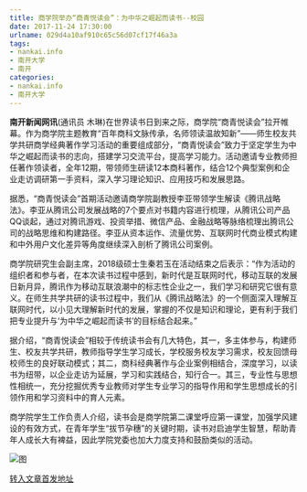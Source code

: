 ```yaml
---
title: 商学院举办“商青悦读会”：为中华之崛起而读书--校园
date: 2017-11-24 17:30:00
urlname: 029d4a10af910c65c56d07cf17f46a3a
tags: 
- nankai.info
- 南开大学
- 南开
categories:
- nankai.info
- 南开大学
---
```


**南开新闻网讯**(通讯员 木琳)在世界读书日到来之际，商学院“商青悦读会”拉开帷幕。作为商学院主题教育“百年商科文脉传承，名师领读温故知新”——师生校友共学共研商学经典著作学习活动的重要组成部分，“商青悦读会”致力于坚定学生为中华之崛起而读书的志向，搭建学习交流平台，提高学习能力。活动邀请专业教师担任著作领读者，全年12期，带领师生研读12本商科著作，结合12个典型案例和企业走访调研第一手资料，深入学习理论知识、应用技巧和发展思路。

据悉，“商青悦读会”首期活动邀请商学院副教授李亚带领学生解读《腾讯战略法》。李亚从腾讯公司发展战略的7个要点对书籍内容进行梳理，从腾讯公司产品QQ谈起，通过对腾讯游戏、投资举措、微信产品、金融战略等脉络梳理出腾讯公司的战略思维和构建路径。李亚从资本运作、流量优势、互联网时代商业模式构建和中外用户文化差异等角度继续深入剖析了腾讯公司案例。

商学院研究生会副主席，2018级硕士生秦若玉在活动结束之后表示：“作为活动的组织者和参与者，在本次读书过程中感到，新时代是互联网时代，移动互联的发展日新月异，腾讯作为移动互联浪潮中的标志性企业之一，我们学习和研究它很有意义。在师生共学共研的读书过程中，我们从《腾讯战略法》的一个侧面深入理解互联网时代，以小见大理解新时代的发展，掌握的不仅是知识和理论，更有利于我们把专业提升与‘为中华之崛起而读书’的目标结合起来。”

据介绍，“商青悦读会”相较于传统读书会有几大特色，其一，多主体参与，构建师生、校友共学共研，教师指导学生学习成长，学校服务校友学习需求，校友回馈母校师生的良好联动模式；其二，商科经典著作与企业案例相结合，深度学习，以读书为纽带，以企业走访为延展，学习和实践结合，知行合一。其三，专业性与思想性相统一，充分挖掘优秀专业教师对学生专业学习的指导作用和学生思想成长的引领作用和学习资料中的育人元素。

商学院学生工作负责人介绍，读书会是商学院第二课堂呼应第一课堂，加强学风建设的有效方式，在青年学生“拔节孕穗”的关键时期，读书对启迪学生智慧，帮助青年人成长大有裨益，因此学院党委也加大力度支持和鼓励类似的活动。

![图](http://news.nankai.edu.cn/pic/0/00/35/07/350786_458839.jpg)

[转入文章首发地址](http://news.nankai.edu.cn/qqxy/system/2019/04/24/000446916.shtml)